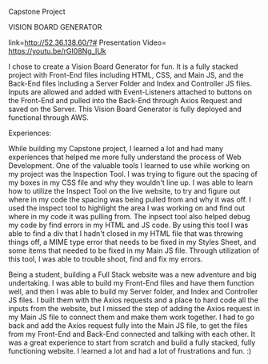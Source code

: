 Capstone Project

VISION BOARD GENERATOR

link=http://52.36.138.60/?# Presentation Video= https://youtu.be/rGI08Ng_IUk

I chose to create a Vision Board Generator for fun. It is a fully stacked project with Front-End files including HTML, CSS, and Main JS, and the Back-End files including a Server Folder and Index and Controller JS files. Inputs are allowed and added with Event-Listeners attached to buttons on the Front-End and pulled into the Back-End through Axios Request and saved on the Server. This Vision Board Generator is fully deployed and functional through AWS.

Experiences:

While building my Capstone project, I learned a lot and had many experiences that helped me more fully understand the process of Web Development. One of the valuable tools I learned to use while working on my project was the Inspection Tool. I was trying to figure out the spacing of my boxes in my CSS file and why they wouldn't line up. I was able to learn how to utilize the Inspect Tool on the live website, to try and figure out where in my code the spacing was being pulled from and why it was off. I used the inspect tool to highlight the area I was working on and find out where in my code it was pulling from. The inpsect tool also helped debug my code by find errors in my HTML and JS code. By using this tool I was able to find a div that I hadn't closed in my HTML file that was throwing things off, a MIME type error that needs to be fixed in my Styles Sheet, and some items that needed to be fixed in my Main JS file. Through utilization of this tool, I was able to trouble shoot, find and fix my errors.

Being a student, building a Full Stack website was a new adventure and big undertaking. I was able to build my Front-End files and have them function well, and then I was able to build my Server folder, and Index and Controller JS files. I built them with the Axios requests and a place to hard code all the inputs from the website, but I missed the step of adding the Axios request in my Main JS file to connect them and make them work together. I had to go back and add the Axios request fully into the Main JS file, to get the files from my Front-End and Back-End connected and talking with each other. It was a great experience to start from scratch and build a fully stacked, fully functioning website. I learned a lot and had a lot of frustrations and fun. :)
